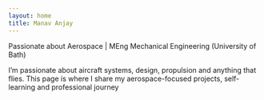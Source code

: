 ```yaml
---
layout: home
title: Manav Anjay
---
```


<p>Passionate about Aerospace | MEng Mechanical Engineering (University of Bath)</p>

I’m passionate about aircraft systems, design, propulsion and anything that flies. This page is where I share my aerospace-focused projects, self-learning and professional journey
